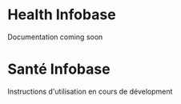 # Health Infobase
Documentation coming soon

# Santé Infobase
Instructions d'utilisation en cours de dévelopment
